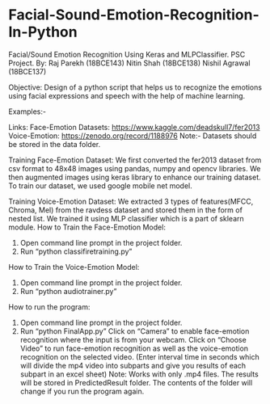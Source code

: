 # Facial-Sound-Emotion-Recognition-In-Python
Facial/Sound Emotion Recognition Using Keras and MLPClassifier.
PSC Project.
By: 	Raj Parekh     (18BCE143)
    	Nitin Shah     (18BCE138)
    	Nishil Agrawal (18BCE137)

Objective: Design of a python script that helps us to recognize the emotions using facial expressions and speech with the help of machine learning.

Examples:-
 
 
 

Links:
	Face-Emotion Datasets: https://www.kaggle.com/deadskull7/fer2013
	Voice-Emotion:	https://zenodo.org/record/1188976
Note:- Datasets should be stored in the data folder.

Training Face-Emotion Dataset:
We first converted the fer2013 dataset from csv format to 48x48 images using pandas, numpy and opencv libraries. We then augmented images using keras library to enhance our training dataset. To train our dataset, we used google mobile net model.

Training Voice-Emotion Dataset:
We extracted 3 types of features(MFCC, Chroma, Mel) from the ravdess dataset and stored them in the form of nested list. We trained it using MLP classifier which is a part of sklearn module.
How to Train the Face-Emotion Model:
1)	Open command line prompt in the project folder.
2)	Run “python classifiretraining.py”

How to Train the Voice-Emotion Model:
1)	Open command line prompt in the project folder.
2)	Run “python audiotrainer.py”

How to run the program:
1)	 Open command line prompt in the project folder.
2)	Run “python FinalApp.py”
Click on “Camera” to enable face-emotion recognition where the input is from your webcam.
Click on “Choose Video” to run face-emotion recognition as well as the voice-emotion recognition on the selected video. (Enter interval time in seconds which will divide the mp4 video into subparts and give you results of each subpart in an excel sheet)
Note: Works with only .mp4 files.
The results will be stored in PredictedResult folder. The contents of the folder will change if you run the program again.


